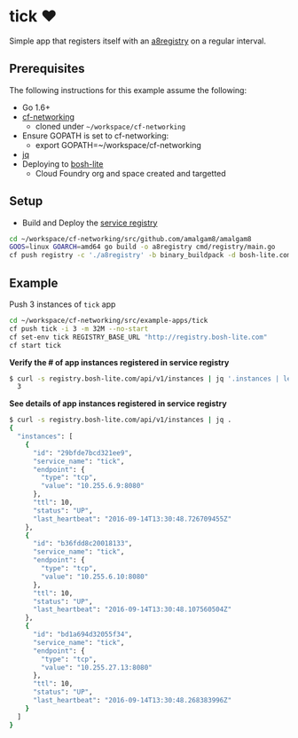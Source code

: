 # tick ❤
Simple app that registers itself with an [a8registry](https://github.com/amalgam8/amalgam8/tree/master/registry) on a regular interval.

## Prerequisites
The following instructions for this example assume the following:
- Go 1.6+
- [cf-networking](http://github.com/cloudfoundry-incubator/cf-networking)
  - cloned under `~/workspace/cf-networking`
- Ensure GOPATH is set to cf-networking:
  - export GOPATH=~/workspace/cf-networking
- [jq](https://stedolan.github.io/jq/download/)
- Deploying to [bosh-lite](https://github.com/cloudfoundry/bosh-lite)
  - Cloud Foundry org and space created and targetted

## Setup
- Build and Deploy the [service registry](https://github.com/amalgam8/amalgam8/tree/master/registry)
```bash
cd ~/workspace/cf-networking/src/github.com/amalgam8/amalgam8
GOOS=linux GOARCH=amd64 go build -o a8registry cmd/registry/main.go
cf push registry -c './a8registry' -b binary_buildpack -d bosh-lite.com
```

## Example
Push 3 instances of `tick` app
```bash
cd ~/workspace/cf-networking/src/example-apps/tick
cf push tick -i 3 -m 32M --no-start
cf set-env tick REGISTRY_BASE_URL "http://registry.bosh-lite.com"
cf start tick
```

**Verify the # of app instances registered in service registry**
```bash
$ curl -s registry.bosh-lite.com/api/v1/instances | jq '.instances | length'
  3
```

**See details of app instances registered in service registry**
```bash
$ curl -s registry.bosh-lite.com/api/v1/instances | jq .
{
  "instances": [
    {
      "id": "29bfde7bcd321ee9",
      "service_name": "tick",
      "endpoint": {
        "type": "tcp",
        "value": "10.255.6.9:8080"
      },
      "ttl": 10,
      "status": "UP",
      "last_heartbeat": "2016-09-14T13:30:48.726709455Z"
    },
    {
      "id": "b36fdd8c20018133",
      "service_name": "tick",
      "endpoint": {
        "type": "tcp",
        "value": "10.255.6.10:8080"
      },
      "ttl": 10,
      "status": "UP",
      "last_heartbeat": "2016-09-14T13:30:48.107560504Z"
    },
    {
      "id": "bd1a694d32055f34",
      "service_name": "tick",
      "endpoint": {
        "type": "tcp",
        "value": "10.255.27.13:8080"
      },
      "ttl": 10,
      "status": "UP",
      "last_heartbeat": "2016-09-14T13:30:48.268383996Z"
    }
  ]
}
```
